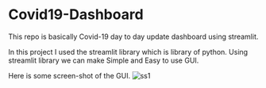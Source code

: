 # Covid19-Dashboard
This repo is basically Covid-19 day to day update dashboard using streamlit.

In this project I used the streamlit library which is library of python. Using streamlit library we can make Simple and Easy to use GUI.

Here is some screen-shot of the GUI.
![ss1](/images/s)
